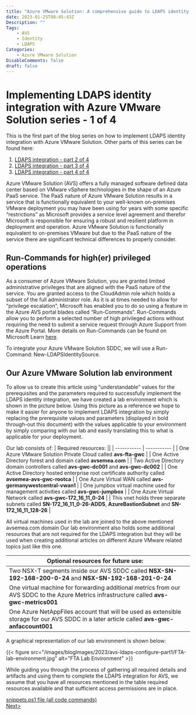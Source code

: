 ```yaml
---
title: "Azure VMware Solution: A comprehensive guide to LDAPS identity integration - Part 1"
date: 2023-01-25T08:45:43Z
Description: ""
Tags:
    - AVS
    - Identity
    - LDAPS
Categories: 
    - Azure VMware Solution
DisableComments: false
draft: false
---
```


# Implementing LDAPS identity integration with Azure VMware Solution series - 1 of 4 #

This is the first part of the blog series on how to implement LDAPS identity integration with Azure VMware Solution. Other parts of this series can be found here:

1. [LDAPS integration - part 2 of 4](../avs-ldaps-configure-part2/)
2. [LDAPS integration - part 3 of 4](../avs-ldaps-configure-part3/)
3. [LDAPS integration - part 4 of 4](../avs-ldaps-configure-part4/)

Azure VMware Solution (AVS) offers a fully managed software defined data center based on VMware vSphere technologies in the shape of an Azure PaaS service. The PaaS nature of Azure VMware Solution results in a service that is functionally equivalent to your well-known on-premises VMware deployment you may have been using for years with some specific “restrictions” as Microsoft provides a service level agreement and therefor Microsoft is responsible for ensuring a robust and resilient platform in deployment and operation.  Azure VMware Solution is functionally equivalent to on-premises VMware but due to the PaaS nature of the service there are significant technical differences to properly consider.

## Run-Commands for high(er) privileged operations ##

As a consumer of Azure VMware Solution, you are granted limited administrative privileges that are aligned with the PaaS nature of the service. You are granted access to the CloudAdmin role which holds a subset of the full administrator role. As it is at times needed to allow for “privilege escalation”, Microsoft has enabled you to do so using a feature in the Azure AVS portal blades called “Run-Commands”. Run-Commands allow you to perform a selected number of high privileged actions without requiring the need to submit a service request through Azure Support from the Azure Portal. More details on Run-Commands can be found on Microsoft Learn [here](https://learn.microsoft.com/en-us/azure/azure-vmware/concepts-run-command).


To integrate your Azure VMware Solution SDDC, we will use a Run-Command: New-LDAPSIdentitySource.

## Our Azure VMware Solution lab environment ##

To allow us to create this article using “understandable” values for the prerequisites and the parameters required to successfully implement the LDAPS identity integration, we have created a lab environment which is shown in the picture below. Using this picture as a reference we hope to make it easier for anyone to implement LDAPS integration by simply replacing the prerequisite values and parameters (displayed in bold through-out this document) with the values applicable to your environment by simply comparing with our lab and easily translating this to what is applicable for your deployment.

Our lab consists of:
| Required resources: ||
| ----------- | ----------- |
| One Azure VMware Solution Private Cloud called **avs-fta-gwc** |
| One Active Directory forest and domain called **avsemea.com** |
| Two Active Directory domain controllers called **avs-gwc-dc001** and **avs-gwc-dc002** |
| One Active Directory hosted enterprise root certificate authority called **avsemea-avs-gwc-rootca** |
| One Azure Virtual WAN called **avs-germanywestcentral-vwan1** |
| One jumpbox virtual machine used for management activities called **avs-gwc-jumpbox** |
| One Azure Virtual Network called **avs-gwc-172_16_11_0-24** |
| This vnet holds three separate subnets called **SN-172_16_11_0-26-ADDS**, **AzureBastionSubnet** and **SN-172_16_11_128-26** |

All virtual machines used in the lab are joined to the above mentioned avsemea.com domain
Our lab environment also holds some additional resources that are not required for the LDAPS integration but they will be used when creating additional articles on different Azure VMware related topics just like this one.

| Optional resources for future use: ||
| ----------- | ----------- |
| Two NSX-T segments inside our AVS SDDC called **NSX-SN-192-168-200-0-24** and **NSX-SN-192-168-201-0-24** |
| One virtual machine for forwarding additional metrics from our AVS SDDC to the Azure Metrics infrastructure called **avs-gwc-metrics001** |
| One Azure NetAppFiles account that will be used as extensible storage for our AVS SDDC in a later article called **avs-gwc-anfaccount001** |

A graphical representation of our lab environment is shown below:

{{< figure src="/images/blogImages/2023/avs-ldaps-configure-part1/FTA-lab-environment.jpg" alt="FTA Lab Environment" >}}

While guiding you through the process of gathering all required details and artifacts and using them to complete the LDAPS integration for AVS, we assume that you have all resources mentioned in the table required resources available and that sufficient access permissions are in place.

[snippets.ps1 file (all code commands)](../avs-ldaps-configure-part1/snippets.ps1)  
[Next>](../avs-ldaps-configure-part2/)